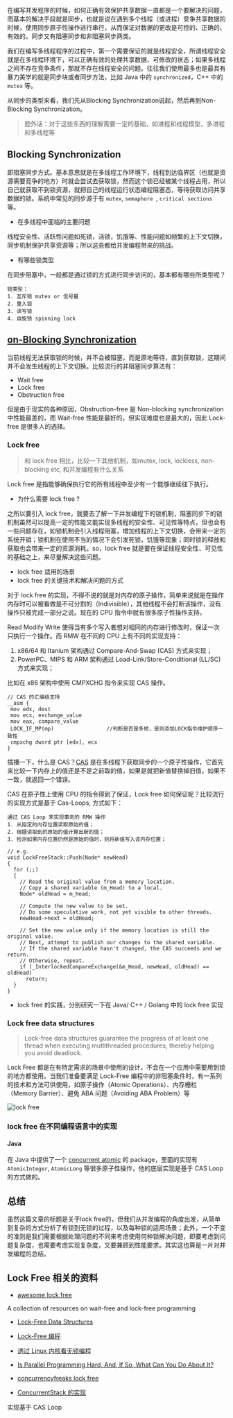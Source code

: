 
在编写并发程序的时候，如何正确有效保护共享数据一直都是一个要解决的问题，而基本的解决手段就是同步，也就是说在遇到多个线程（或进程）竞争共享数据的时候，使用同步原子性操作进行串行，从而保证对数据的更改是可控的、正确的、有效的。同步又有阻塞同步和非阻塞同步两类。

我们在编写多线程程序的过程中，第一个需要保证的就是线程安全，所谓线程安全就是在多线程环境下，可以正确有效的处理共享数据、可修改的状态；如果多线程之间不存在竞争条件，那就不存在线程安全的问题。往往我们使用最多也是最具有暴力美学的就是同步块或者同步方法，比如 Java 中的 `synchronized`，C++ 中的 `mutex` 等。

从同步的类型来看，我们先从Blocking Synchronization说起，然后再到Non-Blocking Synchronization。

> 题外话：对于这些东西的理解需要一定的基础，如进程和线程模型，多进程和多线程等

## Blocking Synchronization

即阻塞同步方式。基本意思就是在多线程工作环境下，线程到达临界区（也就是资源需要竞争的地方）时就会尝试去获取锁，然而这个锁已经被某个线程占用，所以自己就获取不到锁资源，就把自己的线程运行状态编程阻塞态，等待获取访问共享数据的锁。系统中常见的同步源于有 `mutex`, `semaphore `, `critical sections` 等。

- 在多线程中面临的主要问题

线程安全性、活跃性问题如死锁，活锁，饥饿等、性能问题如频繁的上下文切换，同步机制保护共享资源等；所以这些都给并发编程带来的挑战。

- 有哪些锁类型

在同步阻塞中，一般都是通过锁的方式进行同步访问的，基本都有哪些所类型呢？

```
锁类型：
1. 互斥锁 mutex or 信号量
2. 重入锁 
3. 读写锁
4. 自旋锁 spinning lock
```

## [on-Blocking Synchronization](https://en.wikipedia.org/wiki/Non-blocking_algorithm)

当前线程无法获取锁的时候，并不会被阻塞，而是原地等待，直到获取锁，这期间并不会发生线程的上下文切换。比较流行的非阻塞同步算法有：

- Wait free
- Lock free
- Obstruction free

但是由于现实的各种原因，Obstruction-free 是 Non-blocking synchronization 中性能最差的，而 Wait-free 性能是最好的，但实现难度也是最大的，因此 Lock-free 是很多人的选择。

### Lock free

> 和 lock free 相比，比较一下其他机制，如mutex, lock, lockless, non-blocking etc, 和并发编程有什么关系

Lock free 是指能够确保执行它的所有线程中至少有一个能够继续往下执行。

- 为什么需要 lock free ?

之所以要引入 lock free，就要去了解一下并发编程下的锁机制，阻塞同步下的锁机制虽然可以提高一定的性能又能实现多线程的安全性、可见性等特点，但也会有一些问题存在，如锁机制会引入线程阻塞，增加线程的上下文切换，会带来一定的系统开销；锁机制在使用不当的情况下会引发死锁，饥饿等现象；同时锁的释放和获取也会带来一定的资源消耗。so，lock free 就是要在保证线程安全性、可见性的基础之上，来尽量解决这些问题。

- lock free 适用的场景
- lock free 的关键技术和解决问题的方式

对于 lock free 的实现，不得不说的就是对内存的原子操作，简单来说就是在操作内存时可以被看做是不可分割的（Indivisible），其他线程不会打断该操作，没有操作只被完成一部分之说。现在的 CPU 指令中就有很多原子性操作支持。

Read Modify Write 使得当有多个写入者想对相同的内存进行修改时，保证一次只执行一个操作。而 RMW 在不同的 CPU 上有不同的实现支持：

1. x86/64 和 Itanium 架构通过 Compare-And-Swap (CAS) 方式来实现；
2. PowerPC、MIPS 和 ARM 架构通过 Load-Link/Store-Conditional (LL/SC) 方式来实现；

比如在 x86 架构中使用 CMPXCHG 指令来实现 CAS 操作。

```
// CAS 的汇编级支持
__asm {
 mov edx, dest
 mov ecx, exchange_value
 mov eax, compare_value
 LOCK_IF_MP(mp)                 //判断是否是多核，是则添加LOCK指令维护顺序一致性
 cmpxchg dword ptr [edx], ecx
}
```

插播一下，什么是 CAS？[CAS](https://en.wikipedia.org/wiki/Compare-and-swap) 是在多线程下获取同步的一个原子性操作，它首先来比较一下内存上的值还是不是之前取的值，如果是就把新值替换掉旧值，如果不一致，就返回一个错误。

CAS 在原子性上使用 CPU 的指令得到了保证，Lock free 如何保证呢？比较流行的实现方式是基于 Cas-Loops, 方式如下：

```
通过 CAS Loop 来实现事务的 RMW 操作
1. 从指定的内存位置读取原始的值；
2. 根据读取到的原始的值计算出新的值；
3. 检测如果内存位置仍然是原始的值时，则将新值写入该内存位置；

// e.g.
void LockFreeStack::Push(Node* newHead)
{
  for (;;)
  {
    // Read the original value from a memory location.
    // Copy a shared variable (m_Head) to a local.
    Node* oldHead = m_Head;

    // Compute the new value to be set.
    // Do some speculative work, not yet visible to other threads.
    newHead->next = oldHead;

    // Set the new value only if the memory location is still the original value.
    // Next, attempt to publish our changes to the shared variable.
    // If the shared variable hasn't changed, the CAS succeeds and we return.
    // Otherwise, repeat.
    if (_InterlockedCompareExchange(&m_Head, newHead, oldHead) == oldHead)
      return;
  }
}
```

- lock free 的实践，分别研究一下在 Java/ C++ / Golang 中的 lock free 实现

### Lock free data structures 

> Lock-free data structures guarantee the progress of at least one thread when executing mutlithreaded procedures, thereby helping you avoid deadlock. 

Lock Free 都是在有特定需求的场景中使用的设计，不会在一个应用中需要用到锁的地方都使用。当我们准备要满足 Lock-Free 编程中的非阻塞条件时，有一系列的技术和方法可供使用，如原子操作（Atomic Operations）、内存栅栏（Memory Barrier）、避免 ABA 问题（Avoiding ABA Problem）等

![lock free](https://images0.cnblogs.com/blog/175043/201410/231028206521362.png)

### lock free 在不同编程语言中的实现

#### Java

在 Java 中提供了一个 [concurrent atomic](https://docs.oracle.com/javase/10/docs/api/java/util/concurrent/atomic/package-summary.html) 的 package，里面的实现有 `AtomicInteger`, `AtomicLong` 等很多原子性操作，他的底层实现是基于 CAS Loop 的方式做的。

## 总结

虽然这篇文章的标题是关于lock free的，但我们从并发编程的角度出发，从简单到复杂的方式分析了有锁到无锁的过程，以及每种锁的适用场景；此外，一个不变的准则是我们需要根据处理问题的不同来考虑使用何种锁解决问题，即要考虑到问题复杂度，也需要考虑实现复杂度，又要兼顾到性能要求。其实这也算是一片对并发编程的总结。

## Lock Free 相关的资料

- [awesome lock free](https://github.com/rigtorp/awesome-lockfree)

A collection of resources on wait-free and lock-free programming

- [Lock-Free Data Structures](https://erdani.com/publications/cuj-2004-10.pdf)
- [Lock-Free 编程](https://www.cnblogs.com/gaochundong/p/lock_free_programming.html)
- [透过 Linux 内核看无锁编程](https://www.ibm.com/developerworks/cn/linux/l-cn-lockfree/)
- [Is Parallel Programming Hard, And, If So, What Can You Do About It?](https://mirrors.edge.kernel.org/pub/linux/kernel/people/paulmck/perfbook/perfbook.2017.11.22a.pdf)

- [concurrencyfreaks lock free](https://concurrencyfreaks.blogspot.com/search?q=lock+free)
- [ConcurrentStack 的实现](https://referencesource.microsoft.com/#mscorlib/system/Collections/Concurrent/ConcurrentStack.cs)

实现基于 CAS Loop 
